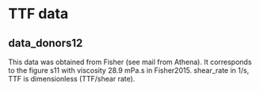 # TTF data

## data_donors12

This data was obtained from Fisher (see mail from Athena).
It corresponds to the figure s11 with viscosity 28.9 mPa.s in Fisher2015.
shear_rate in 1/s, TTF is dimensionless (TTF/shear rate).
